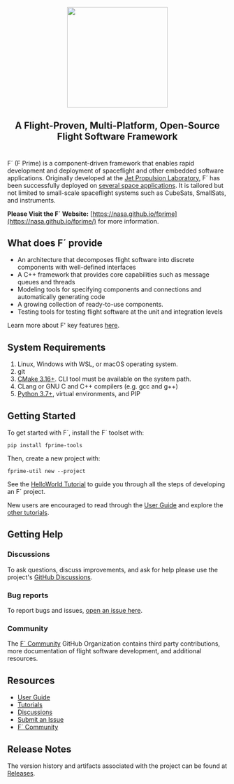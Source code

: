 <p align="center">
<img width="230em" src="docs/img/fprime-logo.png"><br/>
<h2 align="center">A Flight-Proven, Multi-Platform, Open-Source Flight Software Framework</h2>
</p>

#
F´ (F Prime) is a component-driven framework that enables rapid development and deployment of spaceflight and other embedded software applications. Originally developed at the [Jet Propulsion Laboratory](https://www.jpl.nasa.gov/), F´ has been successfully deployed on [several space applications](https://nasa.github.io/fprime/projects.html). It is tailored but not limited to small-scale spaceflight systems such as CubeSats, SmallSats, and instruments.

**Please Visit the F´ Website:** [https://nasa.github.io/fprime](https://nasa.github.io/fprime/) for more information.


## What does F´ provide

- An architecture that decomposes flight software into discrete components with well-defined interfaces
- A C++ framework that provides core capabilities such as message queues and threads
- Modeling tools for specifying components and connections and automatically generating code
- A growing collection of ready-to-use components.
- Testing tools for testing flight software at the unit and integration levels

Learn more about F' key features [here](https://nasa.github.io/fprime/features.html).


## System Requirements

1. Linux, Windows with WSL, or macOS operating system.
2. git
3. [CMake 3.16+](https://cmake.org/download/). CLI tool must be available on the system path.
4. CLang or GNU C and C++ compilers (e.g. gcc and g++)
5. [Python 3.7+](https://www.python.org/downloads/), virtual environments, and PIP


## Getting Started

To get started with F´, install the F´ toolset with:
```
pip install fprime-tools
```

Then, create a new project with:
```
fprime-util new --project
```

See the [HelloWorld Tutorial](https://fprime-community.github.io/fprime-tutorial-hello-world/) to guide you through all the steps of developing an F´ project.

New users are encouraged to read through the [User Guide](https://nasa.github.io/fprime/UsersGuide/guide.html) and explore the [other tutorials](https://nasa.github.io/fprime/Tutorials/README.html).


## Getting Help

### Discussions
To ask questions, discuss improvements, and ask for help please use the project's [GitHub Discussions](https://github.com/nasa/fprime/discussions).
### Bug reports
To report bugs and issues, [open an issue here](https://github.com/nasa/fprime/issues).
### Community
The [F´ Community](https://github.com/fprime-community) GitHub Organization contains third party contributions, more documentation of flight software development, and additional resources.


## Resources
- [User Guide](https://nasa.github.io/fprime/UsersGuide/guide.html)
- [Tutorials](https://nasa.github.io/fprime/Tutorials/README.html)
- [Discussions](https://github.com/nasa/fprime/discussions)
- [Submit an Issue](https://github.com/nasa/fprime/issues)
- [F´ Community](https://github.com/fprime-community)


## Release Notes

The version history and artifacts associated with the project can be found at [Releases](https://github.com/nasa/fprime/releases).
